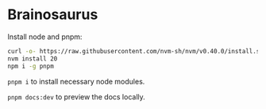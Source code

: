 # Brainosaurus

Install node and pnpm:
```bash
curl -o- https://raw.githubusercontent.com/nvm-sh/nvm/v0.40.0/install.sh | bash
nvm install 20
npm i -g pnpm
```

`pnpm i` to install necessary node modules. 

`pnpm docs:dev` to preview the docs locally. 
